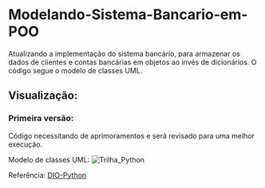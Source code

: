 # Modelando-Sistema-Bancario-em-POO
Atualizando a implementação do sistema bancário, para armazenar os dados de clientes e contas bancárias em objetos ao invés de dicionários. O código segue o modelo de classes UML.

## Visualização: 
### Primeira versão: 
Código necessitando de aprimoramentos e será revisado para uma melhor execução. 

Modelo de classes UML:
![Trilha_Python](https://github.com/user-attachments/assets/ddee62d7-ecd2-4349-b723-9d1537708487)


Referência: [DIO-Python](https://github.com/digitalinnovationone/trilha-python-dio)
